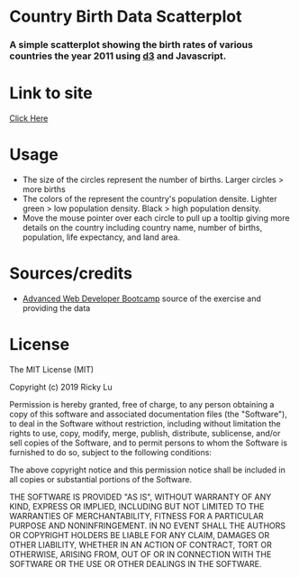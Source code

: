 # Country Birth Data Scatterplot

### A simple scatterplot showing the birth rates of various countries the year 2011 using [d3](https://d3js.org/) and Javascript.

# Link to site
[Click Here](https://rickyklu.github.io/birthscatterplot)


# Usage
* The size of the circles represent the number of births. Larger circles > more births
* The colors of the represent the country's population densite. Lighter green > low population density. Black > high population density.
* Move the mouse pointer over each circle to pull up a tooltip giving more details on the country including country name, number of births, population, life expectancy, and land area.


# Sources/credits
* [Advanced Web Developer Bootcamp](https://www.udemy.com/the-advanced-web-developer-bootcamp/) source of the exercise and providing the data


# License
The MIT License (MIT)

Copyright (c) 2019 Ricky Lu

Permission is hereby granted, free of charge, to any person obtaining a copy of this software and associated documentation files (the "Software"), to deal in the Software without restriction, including without limitation the rights to use, copy, modify, merge, publish, distribute, sublicense, and/or sell copies of the Software, and to permit persons to whom the Software is furnished to do so, subject to the following conditions:

The above copyright notice and this permission notice shall be included in all copies or substantial portions of the Software.

THE SOFTWARE IS PROVIDED "AS IS", WITHOUT WARRANTY OF ANY KIND, EXPRESS OR IMPLIED, INCLUDING BUT NOT LIMITED TO THE WARRANTIES OF MERCHANTABILITY, FITNESS FOR A PARTICULAR PURPOSE AND NONINFRINGEMENT. IN NO EVENT SHALL THE AUTHORS OR COPYRIGHT HOLDERS BE LIABLE FOR ANY CLAIM, DAMAGES OR OTHER LIABILITY, WHETHER IN AN ACTION OF CONTRACT, TORT OR OTHERWISE, ARISING FROM, OUT OF OR IN CONNECTION WITH THE SOFTWARE OR THE USE OR OTHER DEALINGS IN THE SOFTWARE.
